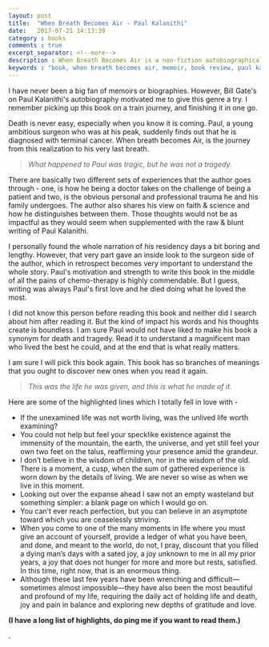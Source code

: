 ```yaml
---
layout: post
title:  "When Breath Becomes Air - Paul Kalanithi"
date:   2017-07-21 14:13:39
category : books
comments : true
excerpt_separator: <!--more-->
description : When Breath Becomes Air is a non-fiction autobiographical book written by Paul Kalanithi. It is a memoir about his life and illness, battling stage IV metastatic lung cancer. It was posthumously published by Random House on January 12, 2016.
keywords : "book, when breath becomes air, memoir, book review, paul kalanithi, bill gates recommendation, kindle, when breath becomes air book, achyutjoshi, achyut, iitjodhpur, bill gates notes, india, death, motivation, Paul Kalanithi, Atul Gawande, Lucy Kalanithi, Kalanithi"
---
```


I have never been a big fan of memoirs or biographies. However, Bill Gate's on Paul Kalanithi's autobiography motivated me to give this genre a try. I remember picking up this book on a train journey, and finishing it in one go.

<!--more-->

Death is never easy, especially when you know it is coming. Paul, a young ambitious surgeon who was at his peak, suddenly finds out that he is diagnosed with terminal cancer. When breath becomes Air, is the journey from this realization to his very last breath.

>*What happened to Paul was tragic, but he was not a tragedy.*

There are basically two different sets of experiences that the author goes through - one, is how he being a doctor takes on the challenge of being a patient and two, is the obvious personal and professional trauma he and his family undergoes. The author also shares his view on faith & science and how he distinguishes between them. Those thoughts would not be as impactful as they would seem when supplemented with the raw & blunt writing of Paul Kalanithi.

I personally found the whole narration of his residency days a bit boring and lengthy. However, that very part gave an inside look to the surgeon side of the author, which in retrospect becomes very important to understand the whole story. Paul's motivation and strength to write this book in the middle of all the pains of chemo-therapy is highly commendable. But I guess, writing was always Paul's first love and he died doing what he loved the most.

I did not know this person before reading this book and neither did I search about him after reading it. But the kind of impact his words and his thoughts create is boundless. I am sure Paul would not have liked to make his book a synonym for death and tragedy. Read it to understand a magnificent man who lived the best he could, and at the end that is what really matters.

I am sure I will pick this book again. This book has so branches of meanings that you ought to discover new ones when you read it again.

>*This was the life he was given, and this is what he made of it.*


Here are some of the highlighted lines which I totally fell in love with  -
* If the unexamined life was not worth living, was the unlived life worth examining?
* You could not help but feel your specklike existence against the immensity of the mountain, the earth, the universe, and yet still feel your own two feet on the talus, reaffirming your presence amid the grandeur.
* I don’t believe in the wisdom of children, nor in the wisdom of the old. There is a moment, a cusp, when the sum of gathered experience is worn down by the details of living. We are never so wise as when we live in this moment.
* Looking out over the expanse ahead I saw not an empty wasteland but something simpler: a blank page on which I would go on.
* You can’t ever reach perfection, but you can believe in an asymptote toward which you are ceaselessly striving.
* When you come to one of the many moments in life where you must give an account of yourself, provide a ledger of what you have been, and done, and meant to the world, do not, I pray, discount that you filled a dying man’s days with a sated joy, a joy unknown to me in all my prior years, a joy that does not hunger for more and more but rests, satisfied. In this time, right now, that is an enormous thing.
* Although these last few years have been wrenching and difficult—sometimes almost impossible—they have also been the most beautiful and profound of my life, requiring the daily act of holding life and death, joy and pain in balance and exploring new depths of gratitude and love.

__(I have a long list of highlights, do ping me if you want to read them.)__




.
